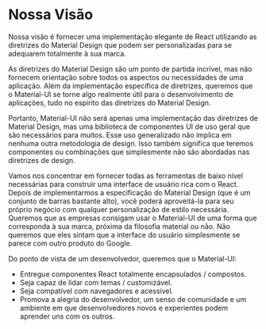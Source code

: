 # Nossa Visão

<p class="description">Nossa visão é fornecer uma implementação elegante de React utilizando as diretrizes do Material Design que podem ser personalizadas para se adequarem totalmente à sua marca.</p>

As diretrizes do Material Design são um ponto de partida incrível, mas não fornecem orientação sobre todos os aspectos ou necessidades de uma aplicação. Além da implementação específica de diretrizes, queremos que o Material-UI se torne algo realmente útil para o desenvolvimento de aplicações, tudo no espírito das diretrizes do Material Design.

Portanto, Material-UI não será apenas uma implementação das diretrizes de Material Design, mas uma biblioteca de componentes UI de uso geral que são necessários para muitos. Esse uso generalizado não implica em nenhuma outra metodologia de design. Isso também significa que teremos componentes ou combinações que simplesmente não são abordadas nas diretrizes de design.

Vamos nos concentrar em fornecer todas as ferramentas de baixo nível necessárias para construir uma interface de usuário rica com o React. Depois de implementarmos a especificação do Material Design (que é um conjunto de barras bastante alto), você poderá aproveitá-la para seu próprio negócio com qualquer personalização de estilo necessária. Queremos que as empresas consigam usar o Material-UI de uma forma que corresponda à sua marca, próxima da filosofia material ou não. Não queremos que eles sintam que a interface do usuário simplesmente se parece com outro produto do Google.

Do ponto de vista de um desenvolvedor, queremos que o Material-UI:

- Entregue componentes React totalmente encapsulados / compostos.
- Seja capaz de lidar com temas / customizável.
- Seja compatível com navegadores e acessível.
- Promova a alegria do desenvolvedor, um senso de comunidade e um ambiente em que desenvolvedores novos e experientes podem aprender uns com os outros.